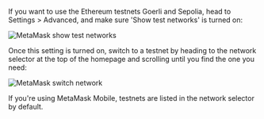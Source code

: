 If you want to use the Ethereum testnets Goerli and Sepolia, head to Settings > Advanced, and make sure 'Show test networks' is turned on: 


![MetaMask show test networks](https://support.metamask.io/hc/article_attachments/13957074039323)


Once this setting is turned on, switch to a testnet by heading to the network selector at the top of the homepage and scrolling until you find the one you need:


![MetaMask switch network](https://support.metamask.io/hc/article_attachments/13957065045659)


If you're using MetaMask Mobile, testnets are listed in the network selector by default. 

